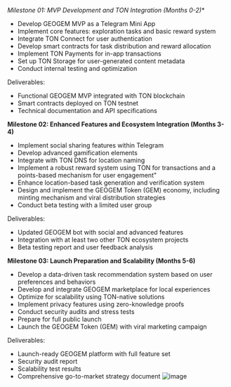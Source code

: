 *Milestone 01: MVP Development and TON Integration (Months 0-2)**

- Develop GEOGEM MVP as a Telegram Mini App
- Implement core features: exploration tasks and basic reward system
- Integrate TON Connect for user authentication
- Develop smart contracts for task distribution and reward allocation
- Implement TON Payments for in-app transactions
- Set up TON Storage for user-generated content metadata
- Conduct internal testing and optimization

Deliverables:
- Functional GEOGEM MVP integrated with TON blockchain
- Smart contracts deployed on TON testnet
- Technical documentation and API specifications

**Milestone 02: Enhanced Features and Ecosystem Integration (Months 3-4)**

- Implement social sharing features within Telegram
- Develop advanced gamification elements
- Integrate with TON DNS for location naming
- Implement a robust reward system using TON for transactions and a points-based mechanism for user engagement"
- Enhance location-based task generation and verification system
- Design and implement the GEOGEM Token (GEM) economy, including minting mechanism and viral distribution strategies
- Conduct beta testing with a limited user group

Deliverables:
- Updated GEOGEM bot with social and advanced features
- Integration with at least two other TON ecosystem projects
- Beta testing report and user feedback analysis

**Milestone 03: Launch Preparation and Scalability (Months 5-6)**

- Develop a data-driven task recommendation system based on user preferences and behaviors
- Develop and integrate GEOGEM marketplace for local experiences
- Optimize for scalability using TON-native solutions
- Implement privacy features using zero-knowledge proofs
- Conduct security audits and stress tests
- Prepare for full public launch
- Launch the GEOGEM Token (GEM) with viral marketing campaign

Deliverables:
- Launch-ready GEOGEM platform with full feature set
- Security audit report
- Scalability test results
- Comprehensive go-to-market strategy document
![image](https://github.com/user-attachments/assets/8dbc4920-a189-4836-b16a-94c32938e9e8)





